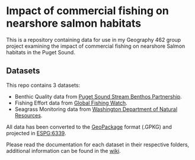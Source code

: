 # Impact of commercial fishing on nearshore salmon habitats
This is a repository containing data for use in my Geography 462 group project examining the impact of commercial fishing on nearshore Salmon habitats in the Puget Sound.

## Datasets
This repo contains 3 datasets:

* Benthic Quality data from [Puget Sound Stream Benthos Partnership](https://pugetsoundstreambenthos.org/Biotic-Integrity-Map.aspx).
* Fishing Effort data from [Global Fishing Watch](https://globalfishingwatch.org/).
* Seagrass Monitoring data from [Washington Department of Natural Resources](https://www.arcgis.com/apps/webappviewer/index.html?id=83b8389234454abc8725827b49272a31).

All data has been converted to the [GeoPackage](https://github.com/OscarLewis/salmon-fishing/wiki/GeoPackage) format (.GPKG) and projected in [ESPG:6339](https://epsg.io/6339).

Please read the documentation for each dataset in their respective folders, additional information can be found in the [wiki](https://github.com/OscarLewis/salmon-fishing/wiki). 
